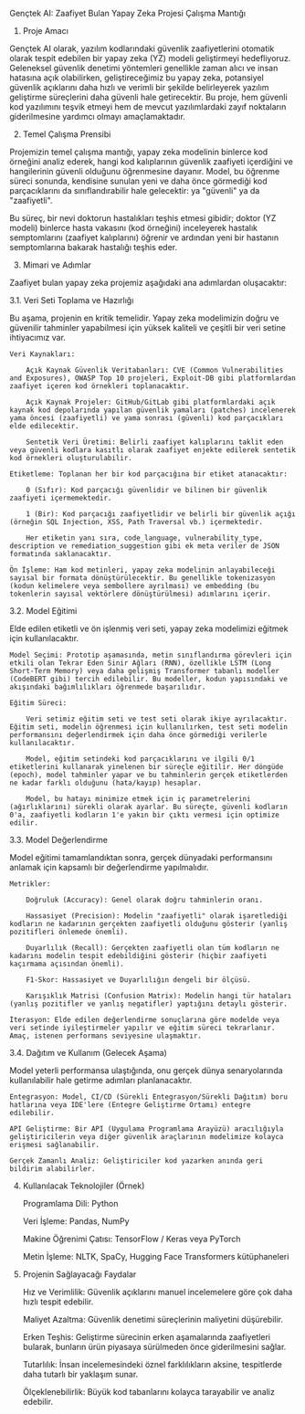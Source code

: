 Gençtek AI: Zaafiyet Bulan Yapay Zeka Projesi Çalışma Mantığı

1. Proje Amacı

Gençtek AI olarak, yazılım kodlarındaki güvenlik zaafiyetlerini otomatik olarak tespit edebilen bir yapay zeka (YZ) modeli geliştirmeyi hedefliyoruz. Geleneksel güvenlik denetimi yöntemleri genellikle zaman alıcı ve insan hatasına açık olabilirken, geliştireceğimiz bu yapay zeka, potansiyel güvenlik açıklarını daha hızlı ve verimli bir şekilde belirleyerek yazılım geliştirme süreçlerini daha güvenli hale getirecektir. Bu proje, hem güvenli kod yazılımını teşvik etmeyi hem de mevcut yazılımlardaki zayıf noktaların giderilmesine yardımcı olmayı amaçlamaktadır.

2. Temel Çalışma Prensibi

Projemizin temel çalışma mantığı, yapay zeka modelinin binlerce kod örneğini analiz ederek, hangi kod kalıplarının güvenlik zaafiyeti içerdiğini ve hangilerinin güvenli olduğunu öğrenmesine dayanır. Model, bu öğrenme süreci sonunda, kendisine sunulan yeni ve daha önce görmediği kod parçacıklarını da sınıflandırabilir hale gelecektir: ya "güvenli" ya da "zaafiyetli".

Bu süreç, bir nevi doktorun hastalıkları teşhis etmesi gibidir; doktor (YZ modeli) binlerce hasta vakasını (kod örneğini) inceleyerek hastalık semptomlarını (zaafiyet kalıplarını) öğrenir ve ardından yeni bir hastanın semptomlarına bakarak hastalığı teşhis eder.

3. Mimari ve Adımlar

Zaafiyet bulan yapay zeka projemiz aşağıdaki ana adımlardan oluşacaktır:

3.1. Veri Seti Toplama ve Hazırlığı

Bu aşama, projenin en kritik temelidir. Yapay zeka modelimizin doğru ve güvenilir tahminler yapabilmesi için yüksek kaliteli ve çeşitli bir veri setine ihtiyacımız var.

    Veri Kaynakları:

        Açık Kaynak Güvenlik Veritabanları: CVE (Common Vulnerabilities and Exposures), OWASP Top 10 projeleri, Exploit-DB gibi platformlardan zaafiyet içeren kod örnekleri toplanacaktır.

        Açık Kaynak Projeler: GitHub/GitLab gibi platformlardaki açık kaynak kod depolarında yapılan güvenlik yamaları (patches) incelenerek yama öncesi (zaafiyetli) ve yama sonrası (güvenli) kod parçacıkları elde edilecektir.

        Sentetik Veri Üretimi: Belirli zaafiyet kalıplarını taklit eden veya güvenli kodlara kasıtlı olarak zaafiyet enjekte edilerek sentetik kod örnekleri oluşturulabilir.

    Etiketleme: Toplanan her bir kod parçacığına bir etiket atanacaktır:

        0 (Sıfır): Kod parçacığı güvenlidir ve bilinen bir güvenlik zaafiyeti içermemektedir.

        1 (Bir): Kod parçacığı zaafiyetlidir ve belirli bir güvenlik açığı (örneğin SQL Injection, XSS, Path Traversal vb.) içermektedir.

        Her etiketin yanı sıra, code_language, vulnerability_type, description ve remediation_suggestion gibi ek meta veriler de JSON formatında saklanacaktır.

    Ön İşleme: Ham kod metinleri, yapay zeka modelinin anlayabileceği sayısal bir formata dönüştürülecektir. Bu genellikle tokenizasyon (kodun kelimelere veya sembollere ayrılması) ve embedding (bu tokenlerin sayısal vektörlere dönüştürülmesi) adımlarını içerir.

3.2. Model Eğitimi

Elde edilen etiketli ve ön işlenmiş veri seti, yapay zeka modelimizi eğitmek için kullanılacaktır.

    Model Seçimi: Prototip aşamasında, metin sınıflandırma görevleri için etkili olan Tekrar Eden Sinir Ağları (RNN), özellikle LSTM (Long Short-Term Memory) veya daha gelişmiş Transformer tabanlı modeller (CodeBERT gibi) tercih edilebilir. Bu modeller, kodun yapısındaki ve akışındaki bağımlılıkları öğrenmede başarılıdır.

    Eğitim Süreci:

        Veri setimiz eğitim seti ve test seti olarak ikiye ayrılacaktır. Eğitim seti, modelin öğrenmesi için kullanılırken, test seti modelin performansını değerlendirmek için daha önce görmediği verilerle kullanılacaktır.

        Model, eğitim setindeki kod parçacıklarını ve ilgili 0/1 etiketlerini kullanarak yinelenen bir süreçle eğitilir. Her döngüde (epoch), model tahminler yapar ve bu tahminlerin gerçek etiketlerden ne kadar farklı olduğunu (hata/kayıp) hesaplar.

        Model, bu hatayı minimize etmek için iç parametrelerini (ağırlıklarını) sürekli olarak ayarlar. Bu süreçte, güvenli kodların 0'a, zaafiyetli kodların 1'e yakın bir çıktı vermesi için optimize edilir.

3.3. Model Değerlendirme

Model eğitimi tamamlandıktan sonra, gerçek dünyadaki performansını anlamak için kapsamlı bir değerlendirme yapılmalıdır.

    Metrikler:

        Doğruluk (Accuracy): Genel olarak doğru tahminlerin oranı.

        Hassasiyet (Precision): Modelin "zaafiyetli" olarak işaretlediği kodların ne kadarının gerçekten zaafiyetli olduğunu gösterir (yanlış pozitifleri önlemede önemli).

        Duyarlılık (Recall): Gerçekten zaafiyetli olan tüm kodların ne kadarını modelin tespit edebildiğini gösterir (hiçbir zaafiyeti kaçırmama açısından önemli).

        F1-Skor: Hassasiyet ve Duyarlılığın dengeli bir ölçüsü.

        Karışıklık Matrisi (Confusion Matrix): Modelin hangi tür hataları (yanlış pozitifler ve yanlış negatifler) yaptığını detaylı gösterir.

    İterasyon: Elde edilen değerlendirme sonuçlarına göre modelde veya veri setinde iyileştirmeler yapılır ve eğitim süreci tekrarlanır. Amaç, istenen performans seviyesine ulaşmaktır.

3.4. Dağıtım ve Kullanım (Gelecek Aşama)

Model yeterli performansa ulaştığında, onu gerçek dünya senaryolarında kullanılabilir hale getirme adımları planlanacaktır.

    Entegrasyon: Model, CI/CD (Sürekli Entegrasyon/Sürekli Dağıtım) boru hatlarına veya IDE'lere (Entegre Geliştirme Ortamı) entegre edilebilir.

    API Geliştirme: Bir API (Uygulama Programlama Arayüzü) aracılığıyla geliştiricilerin veya diğer güvenlik araçlarının modelimize kolayca erişmesi sağlanabilir.

    Gerçek Zamanlı Analiz: Geliştiriciler kod yazarken anında geri bildirim alabilirler.

4. Kullanılacak Teknolojiler (Örnek)

    Programlama Dili: Python

    Veri İşleme: Pandas, NumPy

    Makine Öğrenimi Çatısı: TensorFlow / Keras veya PyTorch

    Metin İşleme: NLTK, SpaCy, Hugging Face Transformers kütüphaneleri

5. Projenin Sağlayacağı Faydalar

    Hız ve Verimlilik: Güvenlik açıklarını manuel incelemelere göre çok daha hızlı tespit edebilir.

    Maliyet Azaltma: Güvenlik denetimi süreçlerinin maliyetini düşürebilir.

    Erken Teşhis: Geliştirme sürecinin erken aşamalarında zaafiyetleri bularak, bunların ürün piyasaya sürülmeden önce giderilmesini sağlar.

    Tutarlılık: İnsan incelemesindeki öznel farklılıkların aksine, tespitlerde daha tutarlı bir yaklaşım sunar.

    Ölçeklenebilirlik: Büyük kod tabanlarını kolayca tarayabilir ve analiz edebilir.